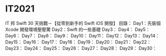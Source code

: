 # IT2021
IT 邦 Swift 30 天挑戰－【從零到新手的 Swift iOS 開發】
目錄：
Day1：先裝個 Xcode 開發環境壓壓驚
Day2：Swift 的一些基礎
Day3：
Day4：
Day5：
Day6：
Day7：
Day8：
Day9：
Day10：
Day11：
Day12：
Day13：
Day14：
Day15：
Day16：
Day17：
Day18：
Day19：
Day20：
Day21：
Day22：
Day23：
Day24：
Day25：
Day26：
Day27：
Day28：
Day29：
Day30：
